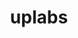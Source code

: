 ---
layout: redirect
title: uplabs
readable: UpLabs
link: https://www.uplabs.com/idontlikephp
name: idontlikephp
verb: design
---